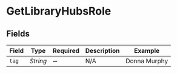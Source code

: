 # GetLibraryHubsRole


## Fields

| Field              | Type               | Required           | Description        | Example            |
| ------------------ | ------------------ | ------------------ | ------------------ | ------------------ |
| `tag`              | *String*           | :heavy_minus_sign: | N/A                | Donna Murphy       |